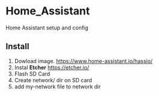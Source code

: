 # Home_Assistant
Home Assistant setup and config

## Install
1. Dowload image. https://www.home-assistant.io/hassio/
2. Instal **Etcher** https://etcher.io/
3. Flash SD Card
4. Create network/ dir on SD card
5. add my-network file to network dir
